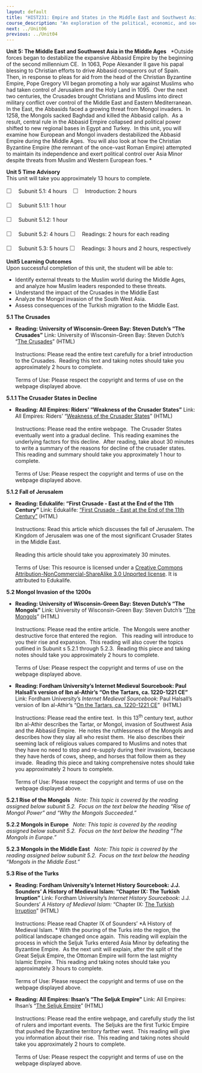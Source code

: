```yaml
---
layout: default
title: "HIST231: Empire and States in the Middle East and Southwest Asia"
course_description: "An exploration of the political, economic, and social history of the Middle East and Southwest Asia, from the pre-Islamic period to WWI. Focuses on the impact of Islam and European imperialism in the region."
next: ../Unit06
previous: ../Unit04
---
```

**Unit 5: The Middle East and Southwest Asia in the Middle Ages** <span
id="5"></span> 
*Outside forces began to destabilize the expansive Abbasid Empire by the
beginning of the second millennium CE.  In 1063, Pope Alexander II gave
his papal blessing to Christian efforts to drive Abbasid conquerors out
of Spain.  Then, in response to pleas for aid from the head of the
Christian Byzantine Empire, Pope Gregory VII began promoting a holy war
against Muslims who had taken control of Jerusalem and the Holy Land in
1095.  Over the next two centuries, the Crusades brought Christians and
Muslims into direct military conflict over control of the Middle East
and Eastern Mediterranean.  In the East, the Abbasids faced a growing
threat from Mongol invaders.  In 1258, the Mongols sacked Baghdad and
killed the Abbasid caliph.  As a result, central rule in the Abbasid
Empire collapsed and political power shifted to new regional bases in
Egypt and Turkey.  In this unit, you will examine how European and
Mongol invaders destabilized the Abbasid Empire during the Middle Ages. 
You will also look at how the Christian Byzantine Empire (the remnant of
the once-vast Roman Empire) attempted to maintain its independence and
exert political control over Asia Minor despite threats from Muslim and
Western European foes. *

**Unit 5 Time Advisory**  
This unit will take you approximately 13 hours to complete.  
  
 <span
style="color: rgb(85, 85, 85); font-family: 'Myriad Pro', 'Gill Sans', 'Gill Sans MT', Calibri, sans-serif; font-size: 16px; line-height: 24px; text-align: left; -webkit-text-size-adjust: none; ">☐
   </span>Subunit 5.1: 4 hours   
<span
style="color: rgb(85, 85, 85); font-family: 'Myriad Pro', 'Gill Sans', 'Gill Sans MT', Calibri, sans-serif; font-size: 16px; line-height: 24px; text-align: left; -webkit-text-size-adjust: none; ">☐
   </span>Introduction: 2 hours  
  
 <span
style="color: rgb(85, 85, 85); font-family: 'Myriad Pro', 'Gill Sans', 'Gill Sans MT', Calibri, sans-serif; font-size: 16px; line-height: 24px; text-align: left; -webkit-text-size-adjust: none; ">☐
   </span>Subunit 5.1.1: 1 hour  
  
 <span
style="color: rgb(85, 85, 85); font-family: 'Myriad Pro', 'Gill Sans', 'Gill Sans MT', Calibri, sans-serif; font-size: 16px; line-height: 24px; text-align: left; -webkit-text-size-adjust: none; ">☐
   </span>Subunit 5.1.2: 1 hour

<span
style="color: rgb(85, 85, 85); font-family: 'Myriad Pro', 'Gill Sans', 'Gill Sans MT', Calibri, sans-serif; font-size: 16px; line-height: 24px; text-align: left; -webkit-text-size-adjust: none; ">☐
   </span>Subunit 5.2: 4 hours
<span
style="color: rgb(85, 85, 85); font-family: 'Myriad Pro', 'Gill Sans', 'Gill Sans MT', Calibri, sans-serif; font-size: 16px; line-height: 24px; text-align: left; -webkit-text-size-adjust: none; ">☐
   </span>Readings: 2 hours for each reading

<span
style="color: rgb(85, 85, 85); font-family: 'Myriad Pro', 'Gill Sans', 'Gill Sans MT', Calibri, sans-serif; font-size: 16px; line-height: 24px; text-align: left; -webkit-text-size-adjust: none; ">☐
   </span>Subunit 5.3: 5 hours
<span
style="color: rgb(85, 85, 85); font-family: 'Myriad Pro', 'Gill Sans', 'Gill Sans MT', Calibri, sans-serif; font-size: 16px; line-height: 24px; text-align: left; -webkit-text-size-adjust: none; ">☐
   </span>Readings: 3 hours and 2 hours, respectively

**Unit5 Learning Outcomes**  
Upon successful completion of this unit, the student will be able to:  
-   Identify external threats to the Muslim world during the Middle
    Ages, and analyze how Muslim leaders responded to these threats.  
-   Understand the impact of the Crusades in the Middle East
-   Analyze the Mongol invasion of the South West Asia.
-   Assess consequences of the Turkish migration to the Middle East.

**5.1 The Crusades** <span id="5.1"></span> 
-   **Reading: University of Wisconsin-Green Bay: Steven Dutch’s “The
    Crusades”**
    Link: University of Wisconsin-Green Bay: Steven Dutch’s “[The
    Crusades](http://www.uwgb.edu/dutchs/westtech/xcrusade.htm)”
    (HTML)  
        
     Instructions: Please read the entire text carefully for a brief
    introduction to the Crusades.  Reading this text and taking notes
    should take you approximately 2 hours to complete.  
        
     Terms of Use: Please respect the copyright and terms of use on the
    webpage displayed above.

**5.1.1 The Crusader States in Decline** <span id="5.1.1"></span> 
-   **Reading: All Empires: Riders’ “Weakness of the Crusader States”**
    Link: All Empires: Riders’ “[Weakness of the Crusader
    States](http://www.allempires.com/article/index.php?q=weakness_crusader_states)”
    (HTML)  
        
     Instructions: Please read the entire webpage.  The Crusader States
    eventually went into a gradual decline.  This reading examines the
    underlying factors for this decline.  After reading, take about 30
    minutes to write a summary of the reasons for decline of the
    crusader states.  This reading and summary should take you
    approximately 1 hour to complete.  
        
     Terms of Use: Please respect the copyright and terms of use on the
    webpage displayed above.

**5.1.2 Fall of Jerusalem** <span id="5.1.2"></span> 
-   **Reading: Edukalife: “First Crusade - East at the End of the 11th
    Century”**
    Link: Edukalife: [“First Crusade - East at the End of the 11th
    Century”](http://edukalife.blogspot.com/2013/01/first-crusade-east-at-end-of-11th.html) (HTML)  
        
     Instructions: Read this article which discusses the fall of
    Jerusalem. The Kingdom of Jerusalem was one of the most significant
    Crusader States in the Middle East.  
        
     Reading this article should take you approximately 30 minutes.  
        
     Terms of Use: This resource is licensed under a [Creative Commons
    Attribution-NonCommercial-ShareAlike 3.0 Unported
    license](http://creativecommons.org/licenses/by-nc-sa/3.0/). It is
    attributed to Edukalife. 

**5.2 Mongol Invasion of the 1200s** <span id="5.2"></span> 
-   **Reading: University of Wisconsin-Green Bay: Steven Dutch’s “The
    Mongols”**
    Link: University of Wisconsin-Green Bay: Steven Dutch’s “[The
    Mongols](http://www.uwgb.edu/dutchs/westtech/xmongol.htm)” (HTML)  
        
     Instructions: Please read the entire article.  The Mongols were
    another destructive force that entered the region.   This reading
    will introduce to you their rise and expansion.  This reading will
    also cover the topics outlined in Subunit s 5.2.1 through 5.2.3. 
    Reading this piece and taking notes should take you approximately 2
    hours to complete.  
        
     Terms of Use: Please respect the copyright and terms of use on the
    webpage displayed above.

-   **Reading: Fordham University’s Internet Medieval Sourcebook: Paul
    Halsall’s version of Ibn al-Athir’s “On the Tartars, ca. 1220-1221
    CE”**
    Link: Fordham University’s *Internet Medieval Sourcebook:* Paul
    Halsall’s version of Ibn al-Athir’s “[On the Tartars, ca. 1220-1221
    CE](http://www.fordham.edu/halsall/source/1220al-Athir-mongols.html)”
     (HTML)  
      
     Instructions: Please read the entire text.  In this 13<sup>th</sup>
    century text, author Ibn al-Athir describes the Tartar, or Mongol,
    invasion of Southwest Asia and the Abbasid Empire.  He notes the
    ruthlessness of the Mongols and describes how they slay all who
    resist them.  He also describes their seeming lack of religious
    values compared to Muslims and notes that they have no need to stop
    and re-supply during their invasions, because they have herds of
    cows, sheep, and horses that follow them as they invade.  Reading
    this piece and taking comprehensive notes should take you
    approximately 2 hours to complete.  
        
     Terms of Use: Please respect the copyright and terms of use on the
    webpage displayed above.

**5.2.1 Rise of the Mongols** <span id="5.2.1"></span> 
*Note: This topic is covered by the reading assigned below subunit 5.2. 
Focus on the text below the heading “Rise of Mongol Power” and “Why the
Mongols Succeeded.”*

**5.2.2 Mongols in Europe** <span id="5.2.2"></span> 
*Note: This topic is covered by the reading assigned below subunit 5.2. 
Focus on the text below the heading “The Mongols in Europe.”*

**5.2.3 Mongols in the Middle East** <span id="5.2.3"></span> 
*Note: This topic is covered by the reading assigned below subunit 5.2. 
Focus on the text below the heading “Mongols in the Middle East.”*

**5.3 Rise of the Turks** <span id="5.3"></span> 
-   **Reading: Fordham University’s Internet History Sourcebook: J.J.
    Sounders’ A History of Medieval Islam: “Chapter IX: The Turkish
    Irruption”**
    Link: Fordham University’s *Internet History Sourcebook*: J.J.
    Sounders’ *A History of Medieval Islam:* “Chapter IX: [The Turkish
    Irruption](http://www.fordham.edu/halsall/med/saunders.asp)”
    (HTML)  
        
     Instructions: Please read Chapter IX of Sounders’ *A History of
    Medieval Islam. * With the pouring of the Turks into the region, the
    political landscape changed once again.  This reading will explain
    the process in which the Seljuk Turks entered Asia Minor by
    defeating the Byzantine Empire.  As the next unit will explain,
    after the split of the Great Seljuk Empire, the Ottoman Empire will
    form the last mighty Islamic Empire.  This reading and taking notes
    should take you approximately 3 hours to complete.  
        
     Terms of Use: Please respect the copyright and terms of use on the
    webpage displayed above.

-   **Reading: All Empires: Ihsan’s “The Seljuk Empire”**
    Link: All Empires: Ihsan’s “[The Seljuk
    Empire](http://www.allempires.com/article/index.php?q=Seljuk_empire)”
    (HTML)  
        
     Instructions: Please read the entire webpage, and carefully study
    the list of rulers and important events.  The Seljuks are the first
    Turkic Empire that pushed the Byzantine territory farther west. 
    This reading will give you information about their rise.  This
    reading and taking notes should take you approximately 2 hours to
    complete.  
        
     Terms of Use: Please respect the copyright and terms of use on the
    webpage displayed above.


